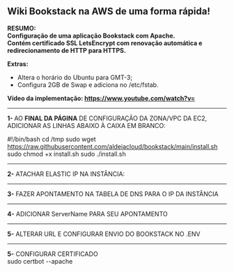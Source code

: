 <h2>Wiki Bookstack na AWS de uma forma rápida!</h2>

<b>RESUMO: <br>Configuração de uma aplicação Bookstack com Apache.<br>
Contém certificado SSL LetsEncrypt com renovação automática e redirecionamento de HTTP para HTTPS.</b>

 <b>Extras:</b>
  - Altera o horário do Ubuntu para GMT-3;
  - Configura 2GB de Swap e adiciona no /etc/fstab.

<b>Vídeo da implementação: https://www.youtube.com/watch?v=</b>

------------------------------------------------------------------------------

<b>1- </b>AO <b>FINAL DA PÁGINA</b> DE CONFIGURAÇÃO DA ZONA/VPC DA EC2, ADICIONAR AS LINHAS ABAIXO À CAIXA EM BRANCO:

#!/bin/bash
cd /tmp
sudo wget https://raw.githubusercontent.com/aldeiacloud/bookstack/main/install.sh
sudo chmod +x install.sh
sudo ./install.sh

------------------------------------------------------------------------------

<b>2-</b> ATACHAR ELASTIC IP NA INSTÂNCIA:

------------------------------------------------------------------------------

<b>3-</b> FAZER APONTAMENTO NA TABELA DE DNS PARA O IP DA INSTÂNCIA<br>

------------------------------------------------------------------------------

<b>4-</b> ADICIONAR ServerName PARA SEU APONTAMENTO<br>

------------------------------------------------------------------------------

<b>5-</b> ALTERAR URL E CONFIGURAR ENVIO DO BOOKSTACK NO .ENV</b><br>

------------------------------------------------------------------------------

<b>5-</b> CONFIGURAR CERTIFICADO</b><br>
sudo certbot --apache
